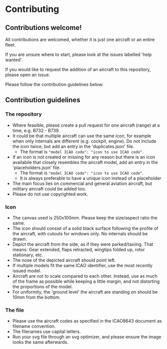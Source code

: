 # Contributing

## Contributions welcome!
All contributions are welcomed, whether it is just one aircraft or an entire fleet.

If you are unsure where to start, please look at the issues labelled 'help wanted'.

If you would like to request the addition of an aircraft to this repository, please open an issue.

Please follow the contribution guidelines below:

## Contribution guidelines
### The repository
* Where feasible, please create a pull request for one aircraft (range) at a time, e.g. B732 - B739.
* It could be that multiple aircraft can use the same icon, for example when only internals are different (e.g. cockpit, engine). Do not include the icon twice, but add an entry in the 'duplicates.json' file.
    * The format is `"model ICAO code": "icon to use ICAO code"`.
* If an icon is not created or missing for any reason but there is an icon availabile that closely resembles the aircraft model, add an entry in the 'placeholders.json' file.
    * The format is `"model ICAO code": "icon to use ICAO code"`.
    * It is always preferable to have a unique icon instead of a placeholder
* The main focus lies on commercial and general aviation aircraft, but military aircraft could be added too.
* Please do not use copyrighted work.

### Icon
* The canvas used is 250x100mm. Please keep the size/aspect ratio the same.
* The icon should consist of a solid black surface following the profile of the aircraft, with cutouts for windows only. No internals should be drawn.
* Depict the aircraft from the side, as if they were parked/taxiing. That means: Gear extended, flaps retracted, wingtips folded up, rotor stationary, etc.
* The nose of the depicted aircraft should point left.
* If multiple models fit the same ICAO identifier, use the most recently issued model. 
* Aircraft are not to scale compared to each other. Instead, use as much of the frame as possible while keeping a little margin, and not distorting the proportions of the model.
* For uniformity, the 'ground level' the aircraft are standing on should be 10mm from the bottom.

### The file
* Please use the aircraft codes as specified in the ICAO8643 document as filename convention.
* The filenames use capital letters.
* Run your svg file through an svg optimizer, and please ensure the image looks the same afterwards.
